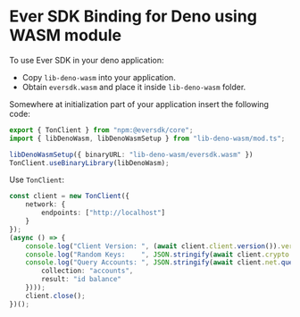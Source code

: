 # Ever SDK Binding for Deno using WASM module

To use Ever SDK in your deno application:

- Copy `lib-deno-wasm` into your application.
- Obtain `eversdk.wasm` and place it inside `lib-deno-wasm` folder.

Somewhere at initialization part of your application insert the following code:
```typescript
export { TonClient } from "npm:@eversdk/core";
import { libDenoWasm, libDenoWasmSetup } from "lib-deno-wasm/mod.ts";

libDenoWasmSetup({ binaryURL: "lib-deno-wasm/eversdk.wasm" })
TonClient.useBinaryLibrary(libDenoWasm);
```

Use `TonClient`:
```typescript
const client = new TonClient({
    network: {
        endpoints: ["http://localhost"]
    }
});
(async () => {
    console.log("Client Version: ", (await client.client.version()).version);
    console.log("Random Keys:    ", JSON.stringify(await client.crypto.generate_random_sign_keys()));
    console.log("Query Accounts: ", JSON.stringify(await client.net.query_collection({
        collection: "accounts",
        result: "id balance"
    })));
    client.close();
})();
```
